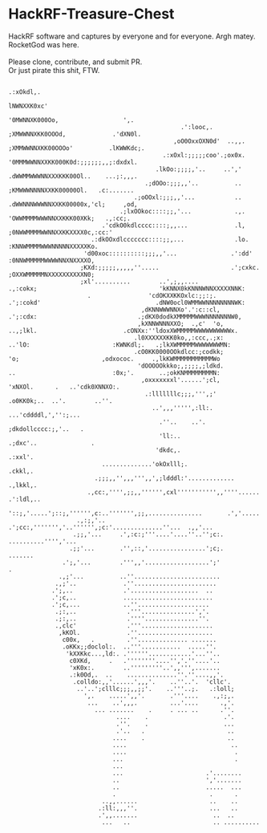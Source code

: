 # HackRF-Treasure-Chest
HackRF software and captures by everyone and for everyone. Argh matey. <br>
RocketGod was here. <br>
<br>
Please clone, contribute, and submit PR. <br>
Or just pirate this shit, FTW.


                                                                                                                                                   
                                                                                                                                                   
                                                                                                                                                 
                                                                                                                                            
                                                                                                       .:xOkdl,.                            
                                                                                                       lNWNXXK0xc'                          
                                                                                                      '0MWNNXK000Oo,                  ',.   
                                                    .':looc,.                                         ;XMWWNNXKK0OOOd,             .'dXN0l. 
                                                  ,oO0OxxOXN0d'  ..,,.                                ;XMMWWNNXKK00OOOo'          .lKWWKdc;.
                                               .:xOxl:;;;;;coo'.;ox0x.                                '0MMMWWNNXXKK000K0d:;;;;;;,,;:dxdxl.  
                                             .lkOo:;;;;,'..     ..','                                 .dWWMMWWWNNXXXKKK00Ol..    ...;:,,,.  
                                          .;dOOo:;;;,,'..          ..                                  ;KMWWWNNNNXXKK00000Ol.   .c:.......  
                                       .;oOOxl:;;;,,'...           ..                                  .dWWNNNWWWNNXXKK00000x,'cl;     ,od, 
                                   .;lxOOkoc::::;;,'...            .,.                                  'OWWMMMMWWWNNXXKKK00XKk;   .,:cc;.  
                              .'cdkO0kdlcccc::::;,,...             .l,                                   ;0NWWMMMMWWNNXXKKXXXX0c,:cc:'      
                           .:dkOOxdlccccccc::::;;,...              .lo.                                   :KNNWMMMMWWWNNNNNXXXXXKo.         
                         'd00xoc::::::::::;;;,,'...               .':dd'                                   :0NNWMMMMMWWWWNNXNXXXXO,         
                        ;KXd:;;;;;,,,,,''.....                    .';cxkc.                                  ;OXXWMMMMMNXXXXXXXXXXN0;        
                        ;xl'..........        ..',;,,....          .,:cokx;                                  'kKNNX0kKNNNWNNXXXXXNNK:       
                          .                'cdOKXXKKOxlc:;;:;.      .';:cokd'                                .dNW0ocl0WMMWWNNNNNNNNWK:      
                                         ,dKNNWWWNNXo'.':c::cl,       .';:cdx:                            .;dKX0dodkXMMMMMWWWNNNNNNNW0,     
                                        ,kXNNWNNNXXO;  .,c'  'o,        ..,;lkl.                        .cONXx:''ldoxXWMMMMMWWWWWWWWWWx.    
                                       .l0XXXXXXKK0ko,,:ccc,.;x:          ..'lO:                       :KWNKdl;.   .;lkXWMMMMMWWWWWWWMN:    
                                       .cO0KK0000OOkdlcc:;codkk;             'o;                       ,odxococ.     .,lkKWMMMMMMMMMMMWo    
                                        'dOOOOOkkko;,;;;;,;ldkd.             ..                           :0x;'.       ..;okKNMMMMMMMMN:    
                                         ,oxxxxxxxl'......';cl,                                          'xNXOl.      .   ..'cdk0XNNXO:.    
                                          .:lllllllc;;;,''',;'                                          .o0KK0k;..  ..'.        ..''.       
                                            ..',,,''''',:ll:.                                        ...'cddddl,','':;...                   
                                              .''..    ..'.                                         ;dkdollcccc:;,'..   .                   
                                              'll:..                                             .;dxc'..               .                   
                                             'dkdc,.                                           .:xxl'.                                      
                              ..............'okOxlll;.                                       .ckkl,.                                        
                            .;;;,,'',,,''',,',;ldddl:'.............                       .,lkkl,.                                          
                          .,cc:,'''',;;,,'''''',cxl''''''''''',,''''......              .':ldl,..                                           
                         '::;,'.....';::;,'''''',c:..''''''',;;,...............       .','.....                                             
                       .,:;,'..    .';cc:,''''''','..'''''',;c:'..............''...  .,,'...                                                
                      .;;,'...     .',:c:;'''....'....''..'';c:.       ..........'''','...                                                  
                     .;;'...       .'',::,'................';c;.                .......                                                     
                   .';,'...        .''',,'..................';'                     .                                                       
                  .,;'...          ..''........................                                                                             
                 .,;'..             .''.......................                                                                              
                .';,..              .'...................  ..                                                                               
                .';c,..             .........................                                                                               
                .';c,...            ..''....................                                                                                
                 .;:,..              .'''...............','.                                                                                
                 .;:,..              .''''...............''.                                                                                
                 .,clc'              .'''....................                                                                               
                  ,kKOl.             .''.....................                                                                               
                   c00x,   .         .''.............. .......                                                                              
                   .oKKx;;doclol:.  ..'''...........  .....''.                                                                              
                    'kXXKkc...,ld:. .''''''............'...''..                                                                             
                     c0XKd,     .   .''''''''....'','.''....'..                                                                             
                     'xK0x:.        ..'''''''''..',,''',.......                                                                             
                     .:k0Od,.  ..    ..............''.''....,,'.                                                                            
                      .colldo:,,'......',,,'.    ..''..'.  'cllc'.                                                                          
                       ..'..';clllc;;;,,;;'.    ..'''..;.   .:loll;                                                                         
                         ',.    .....',,'.       .'''....    .,:;,.                                                                         
                          ...    ..',,,.         ...'....      .,'.                                                                         
                            ... .......    .     . ... ..      .''.                                                                         
                                  ....    .                     .'.                                                                         
                                  .''.    .                     ...                                                                         
                                  .'..   .                       ..                                                                         
                                 ....    .                       ..                                                                         
                                 ....                             ..                                                                        
                                 ....                              .                                                                        
                                 ...                               .                                                                        
                                 ...                                                                                                        
                                 ...                       .'........                                                                       
                                 ..                        ','.......                                                                       
                                 ..                        .....  ...                                                                       
                                 .                          .      .                                                                        
                              ..,,......                    ..    ..                                                                        
                             .:ll:,,,''.                    ...   ..                                                                        
                             .',,.......                     ..  ..                                                             
                              ...   ..                       .. ..........                                                         
